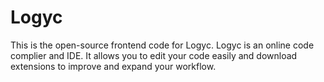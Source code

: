# Logyc
This is the open-source frontend code for Logyc. Logyc is an online code complier and IDE. It allows you to edit your code easily and download extensions to improve and expand your workflow.
